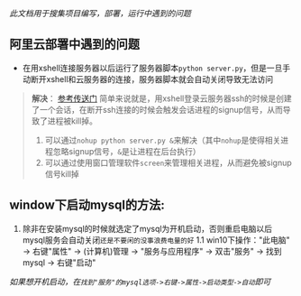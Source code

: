 *此文档用于搜集项目编写，部署，运行中遇到的问题*

## 阿里云部署中遇到的问题
- 在用xshell连接服务器以后运行了服务器脚本`python server.py`，但是一旦手动断开xshell和云服务器的连接，服务器脚本就会自动关闭导致无法访问

> **解决**：
> [参考传送门](http://www.ibm.com/developerworks/cn/linux/l-cn-screen/)
> 简单来说就是，用xshell登录云服务器ssh的时候是创建了一个会话，在断开ssh连接的时候会触发会话进程的signup信号，从而导致了进程被kill掉。
> 1. 可以通过`nohup python server.py &`来解决（其中`nohup`是使得相关进程忽略signup信号，`&`是让进程在后台执行）
> 2. 可以通过使用窗口管理软件`screen`来管理相关进程，从而避免被signup信号kill掉

## window下启动mysql的方法:

1. 除非在安装mysql的时候就选定了mysql为开机启动，否则重启电脑以后mysql服务会自动关闭`还是不要闲的没事浪费电量的好`
 1.1 win10下操作："此电脑" -> 右键"属性" -> (计算机)管理 -> "服务与应用程序" -> 双击"服务" -> 找到mysql -> 右键"启动"

*如果想开机启动，在`找到"服务"的mysql选项->右键->属性->启动类型->自动`即可*